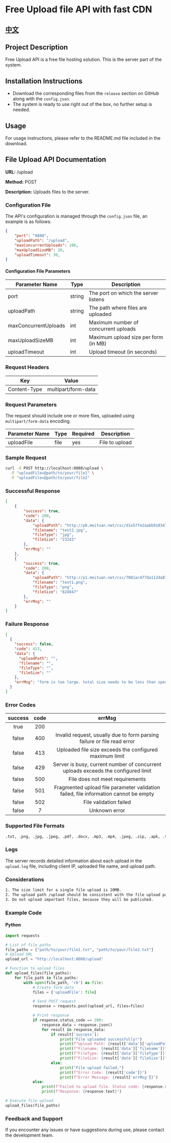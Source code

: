 # Free Upload file API with fast CDN
## [中文](https://github.com/superggfun/uploadAPI/blob/main/README_zh-cn.md)

## Project Description

Free Upload API is a free file hosting solution. This is the server part of the system.

## Installation Instructions

- Download the corresponding files from the `release` section on GitHub along with the `config.json`.
- The system is ready to use right out of the box, no further setup is needed.

## Usage

For usage instructions, please refer to the README.md file included in the download.

## File Upload API Documentation

**URL:** /upload

**Method:** POST

**Description:** Uploads files to the server.

### Configuration File

The API's configuration is managed through the `config.json` file, an example is as follows:

```json
{
    "port": "8080",
    "uploadPath": "/upload",
    "maxConcurrentUploads": 100,
    "maxUploadSizeMB": 20,
    "uploadTimeout": 30,
}
```

#### Configuration File Parameters

| Parameter Name       | Type   | Description                          |
| -------------------- | ------ | ------------------------------------ |
| port                 | string | The port on which the server listens |
| uploadPath           | string | The path where files are uploaded    |
| maxConcurrentUploads | int    | Maximum number of concurrent uploads |
| maxUploadSizeMB      | int    | Maximum upload size per form (in MB) |
| uploadTimeout        | int    | Upload timeout (in seconds)          |


### Request Headers

| Key          | Value               |
| ------------ | ------------------- |
| Content-Type | multipart/form-data |

### Request Parameters

The request should include one or more files, uploaded using `multipart/form-data` encoding.

| Parameter Name | Type | Required | Description    |
| -------------- | ---- | -------- | -------------- |
| uploadFile     | file | yes       | File to upload |

### Sample Request

```bash
curl -X POST http://localhost:8080/upload \
  -F "uploadFile=@path/to/your/file1" \
  -F "uploadFile=@path/to/your/file2"
```


### Successful Response

```json
[
    {
        "success": true,
        "code": 200,
        "data": {
            "uploadPath": "http://p0.meituan.net/csc/d1e57fe2aabb918347eb457b081e3f9623243.jpg",
            "filename": "test2.jpg",
            "fileType": "jpg",
            "fileSize": "23243"
        },
        "errMsg": ""
    },
    {
        "success": true,
        "code": 200,
        "data": {
            "uploadPath": "http://p1.meituan.net/csc/7081ac477da112da87b5e8c58913f68c824847.png",
            "filename": "test1.png",
            "fileType": "png",
            "fileSize": "824847"
        },
        "errMsg": ""
    }
]

```

### Failure Response

```json
[
  {
    "success": false,
    "code": 413,
    "data": {
      "uploadPath": "",
      "filename": "",
      "fileType": "",
      "fileSize": ""
    },
    "errMsg": "form is too large. total size needs to be less than specified max upload size"
  }
]
```

### Error Codes

| success | code |                            errMsg                            |
| :-----: | :--: | :----------------------------------------------------------: |
|  true   | 200  |                                                              |
|  false  | 400  | Invalid request, usually due to form parsing failure or file read error |
|  false  | 413  |   Uploaded file size exceeds the configured maximum limit    |
|  false  | 429  | Server is busy, current number of concurrent uploads exceeds the configured limit |
|  false  | 500  |               File does not meet requirements                |
|  false  | 501  | Fragmented upload file parameter validation failed, file information cannot be empty |
|  false  | 502  |                    File validation failed                    |
|  false  |  7   |                        Unknown error                         |

### Supported File Formats

```makefile
.txt, .png, .jpg, .jpeg, .pdf, .docx, .mp3, .mp4, .jpeg, .zip, .apk, .ts, .m3u8
```

### Logs

The server records detailed information about each upload in the `upload.log` file, including client IP, uploaded file name, and upload path.

### Considerations

```makefile
1. The size limit for a single file upload is 20MB.
2. The upload path /upload should be consistent with the file upload path in the server configuration file.
3. Do not upload important files, because they will be published.
```

### Example Code

#### Python

```python
import requests

# List of file paths
file_paths = ["path/to/your/file1.txt", "path/to/your/file2.txt"]
# Upload URL
upload_url = "http://localhost:8080/upload"

# Function to upload files
def upload_files(file_paths):
    for file_path in file_paths:
        with open(file_path, 'rb') as file:
            # Create form data
            files = {'uploadFile': file}

            # Send POST request
            response = requests.post(upload_url, files=files)

            # Print response
            if response.status_code == 200:
                response_data = response.json()
                for result in response_data:
                    if result['success']:
                        print("File uploaded successfully!")
                        print(f"Upload Path: {result['data']['uploadPath']}")
                        print(f"Filename: {result['data']['filename']}")
                        print(f"FileType: {result['data']['fileType']}")
                        print(f"FileSize: {result['data']['fileSize']}")
                    else:
                        print("File upload failed.")
                        print(f"Error Code: {result['code']}")
                        print(f"Error Message: {result['errMsg']}")
            else:
                print(f"Failed to upload file. Status code: {response.status_code}")
                print(f"Response: {response.text}")

# Execute file upload
upload_files(file_paths)
```

### Feedback and Support

If you encounter any issues or have suggestions during use, please contact the development team.
